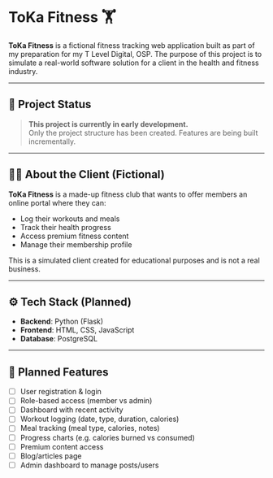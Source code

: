 # ToKa Fitness 🏋️

**ToKa Fitness** is a fictional fitness tracking web application built as part of my preparation for my T Level Digital, OSP. The purpose of this project is to simulate a real-world software solution for a client in the health and fitness industry.

---

## 🚧 Project Status

> **This project is currently in early development.**  
Only the project structure has been created. Features are being built incrementally.

---

## 👨‍💻 About the Client (Fictional)

**ToKa Fitness** is a made-up fitness club that wants to offer members an online portal where they can:
- Log their workouts and meals
- Track their health progress
- Access premium fitness content
- Manage their membership profile

This is a simulated client created for educational purposes and is not a real business.

---

## ⚙️ Tech Stack (Planned)

- **Backend**: Python (Flask)
- **Frontend**: HTML, CSS, JavaScript
- **Database**: PostgreSQL

---

## 🧩 Planned Features

- [ ] User registration & login
- [ ] Role-based access (member vs admin)
- [ ] Dashboard with recent activity
- [ ] Workout logging (date, type, duration, calories)
- [ ] Meal tracking (meal type, calories, notes)
- [ ] Progress charts (e.g. calories burned vs consumed)
- [ ] Premium content access
- [ ] Blog/articles page
- [ ] Admin dashboard to manage posts/users